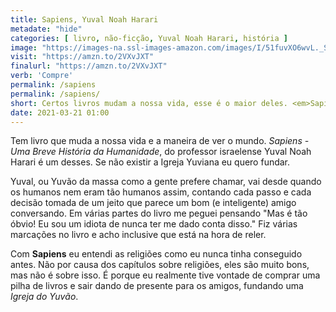```yaml
---
title: Sapiens, Yuval Noah Harari
metadate: "hide"
categories: [ livro, não-ficção, Yuval Noah Harari, história ]
image: "https://images-na.ssl-images-amazon.com/images/I/51fuvXO6wvL._SX346_BO1,204,203,200_.jpg"
visit: "https://amzn.to/2VXvJXT"
finalurl: "https://amzn.to/2VXvJXT"
verb: 'Compre'
permalink: /sapiens
permalink: /sapiens/
short: Certos livros mudam a nossa vida, esse é o maior deles. <em>Sapiens</em> explica o mundo e a humanidade sem fazer você se sentir um idiota.
date: 2021-03-21 01:00
---
```

Tem livro que muda a nossa vida e a maneira de ver o mundo. *Sapiens - Uma Breve História da Humanidade*, do professor israelense Yuval Noah Harari é um desses. Se não existir a Igreja Yuviana eu quero fundar.

Yuval, ou Yuvão da massa como a gente prefere chamar, vai desde quando os humanos nem eram tão humanos assim, contando cada passo e cada decisão tomada de um jeito que parece um bom (e inteligente) amigo conversando. Em várias partes do livro me peguei pensando "Mas é tão óbvio! Eu sou um idiota de nunca ter me dado conta disso." Fiz várias marcações no livro e acho inclusive que está na hora de reler.

Com **Sapiens** eu entendi as religiões como eu nunca tinha conseguido antes. Não por causa dos capítulos sobre religiões, eles são muito bons, mas não é sobre isso. É porque eu realmente tive vontade de comprar uma pilha de livros e sair dando de presente para os amigos, fundando uma *Igreja do Yuvão*.

